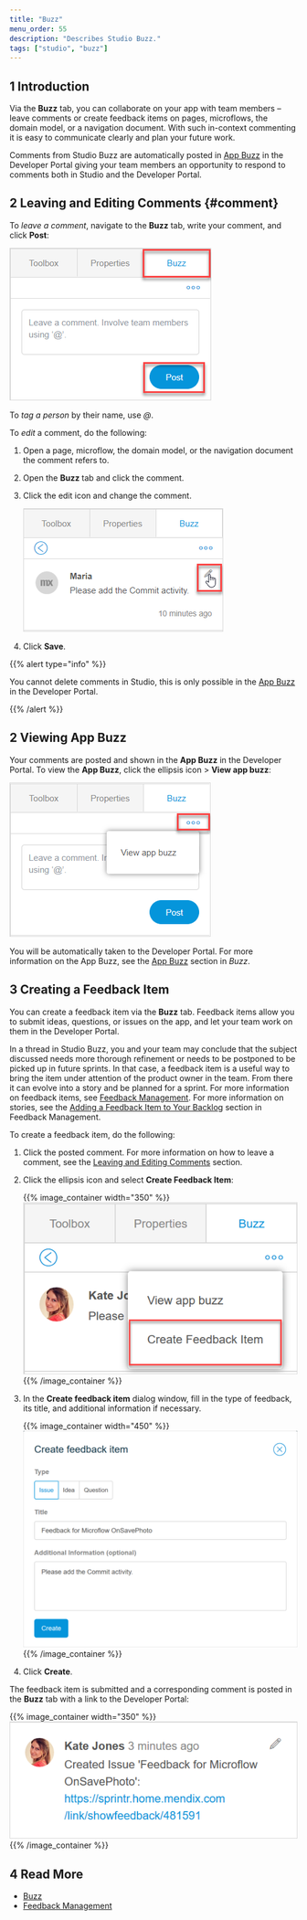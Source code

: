 ```yaml
---
title: "Buzz"
menu_order: 55
description: "Describes Studio Buzz."
tags: ["studio", "buzz"]
---
```


## 1 Introduction 

Via the **Buzz** tab, you can collaborate on your app with team members – leave comments  or create feedback items on pages, microflows, the domain model, or a navigation document. With such in-context commenting it is easy to communicate clearly and plan your future work. 

Comments from Studio Buzz are automatically posted in [App Buzz](/developerportal/collaborate/buzz#app-buzz) in the Developer Portal giving your team members an opportunity to respond to comments both in Studio and the Developer Portal. 

## 2 Leaving and Editing Comments {#comment}

To *leave a comment*, navigate to the **Buzz** tab, write your comment, and click **Post**:

![Posting a Comment](attachments/buzz/posting-a-comment.png)

To *tag a person* by their name, use *@*. 

To *edit* a comment, do the following:

1. Open a page, microflow, the domain model, or the navigation document the comment refers to.

2. Open the **Buzz** tab and click the comment.

3.  Click the edit icon and change the comment.

    ![](attachments/buzz/edit-comment.png)

4. Click **Save**. 

{{% alert type="info" %}}

You cannot delete comments in Studio, this is only possible in the [App Buzz](/developerportal/collaborate/buzz#app-buzz) in the Developer Portal.  

{{% /alert %}}

## 2 Viewing App Buzz

Your comments are posted and shown in the **App Buzz** in the Developer Portal. To view the **App Buzz**, click the ellipsis icon > **View app buzz**:

![App Buzz](attachments/buzz/viewing-app-buzz.png)

You will be automatically taken to the Developer Portal. For more information on the App Buzz, see the [App Buzz](/developerportal/collaborate/buzz#app-buzz) section in *Buzz*.  

## 3 Creating a Feedback Item

You can create a feedback item via the **Buzz** tab. Feedback items allow you to submit ideas, questions, or issues on the app, and let your team work on them in the Developer Portal. 

In a thread in Studio Buzz, you and your team may conclude that the subject discussed needs more thorough refinement or needs to be postponed to be picked up in future sprints. In that case, a feedback item is a useful way to bring the item under attention of the product owner in the team. From there it can evolve into a story and be planned for a sprint. For more information on feedback items, see [Feedback Management](/developerportal/collaborate/feedback). For more information on stories, see the [Adding a Feedback Item to Your Backlog](/developerportal/collaborate/feedback#adding) section in Feedback Management.  

To create a feedback item, do the following:

1. Click the posted comment. For more information on how to leave a comment, see the [Leaving and Editing Comments](#comment) section.

2.  Click the ellipsis icon and select **Create Feedback Item**:

	{{% image_container width="350" %}}![Creating Feedback Item](attachments/buzz/creating-feedback-item.png)
	{{% /image_container %}}
	
3.  In the **Create feedback item** dialog window, fill in the type of feedback, its title, and additional information if necessary.

    {{% image_container width="450" %}}![Create Feedback Item Dialog Box](attachments/buzz/feedback-item-info.png)
    {{% /image_container %}}

4. Click **Create**.

The feedback item is submitted and a corresponding comment is posted in the **Buzz** tab with a link to the Developer Portal:

{{% image_container width="350" %}}![Created Feedback Item](attachments/buzz/feedback-item-created.png)
{{% /image_container %}}

## 4 Read More

* [Buzz](/developerportal/collaborate/buzz)
* [Feedback Management](/developerportal/collaborate/feedback)
